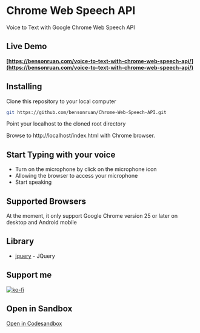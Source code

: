 # Chrome Web Speech API
 Voice to Text with Google Chrome Web Speech API 
 
 
## Live Demo
**[https://bensonruan.com/voice-to-text-with-chrome-web-speech-api/](https://bensonruan.com/voice-to-text-with-chrome-web-speech-api/)**
 
 
## Installing
Clone this repository to your local computer
``` bash
git https://github.com/bensonruan/Chrome-Web-Speech-API.git
```
Point your localhost to the cloned root directory

Browse to http://localhost/index.html with Chrome browser.

## Start Typing with your voice
* Turn on the microphone by click on the microphone icon 
* Allowing the browser to access your microphone 
* Start speaking 

## Supported Browsers
At the moment, it only support Google Chrome version 25 or later on desktop and Android mobile

## Library
* [jquery](https://code.jquery.com/jquery-3.3.1.min.js) - JQuery

## Support me 
[![ko-fi](https://ko-fi.com/img/githubbutton_sm.svg)](https://ko-fi.com/W7W6METMY)

## Open in Sandbox
[Open in Codesandbox](https://codesandbox.io/s/github/ibrezm1/Jarvis-Voice)
